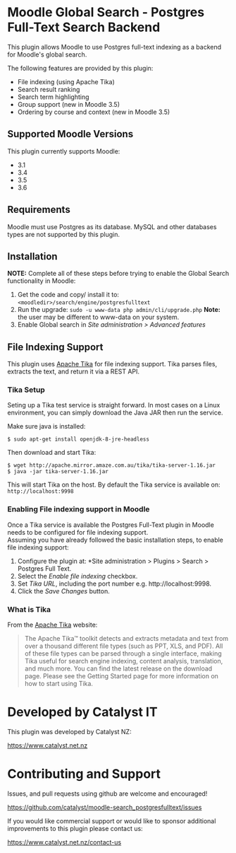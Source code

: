 # Moodle Global Search - Postgres Full-Text Search Backend

This plugin allows Moodle to use Postgres full-text indexing as a backend for Moodle's global search.

The following features are provided by this plugin:

* File indexing (using Apache Tika)
* Search result ranking
* Search term highlighting
* Group support (new in Moodle 3.5)
* Ordering by course and context (new in Moodle 3.5)

## Supported Moodle Versions
This plugin currently supports Moodle:

* 3.1
* 3.4
* 3.5
* 3.6

## Requirements

Moodle must use Postgres as its database. MySQL and other databases types are not supported by this plugin.


## Installation
**NOTE:** Complete all of these steps before trying to enable the Global Search functionality in Moodle:

1. Get the code and copy/ install it to: `<moodledir>/search/engine/postgresfulltext`
2. Run the upgrade: `sudo -u www-data php admin/cli/upgrade.php` **Note:** the user may be different to www-data on your system.
3. Enable Global search in *Site administration > Advanced features*



## File Indexing Support
This plugin uses [Apache Tika](https://tika.apache.org/) for file indexing support. Tika parses files, extracts the text, and return it via a REST API.

### Tika Setup
Seting up a Tika test service is straight forward. In most cases on a Linux environment, you can simply download the Java JAR then run the service.

Make sure java is installed:

<pre><code>$ sudo apt-get install openjdk-8-jre-headless
</code></pre>

Then download and start Tika:
<pre><code>$ wget http://apache.mirror.amaze.com.au/tika/tika-server-1.16.jar
$ java -jar tika-server-1.16.jar
</code></pre>

This will start Tika on the host. By default the Tika service is available on: `http://localhost:9998`

### Enabling File indexing support in Moodle
Once a Tika service is available the Postgres Full-Text plugin in Moodle needs to be configured for file indexing support.<br/>
Assuming you have already followed the basic installation steps, to enable file indexing support:

1. Configure the plugin at: *Site administration > Plugins > Search > Postgres Full Text.
2. Select the *Enable file indexing* checkbox.
3. Set *Tika URL*, including the port number e.g. http://localhost:9998.
4. Click the *Save Changes* button.

### What is Tika
From the [Apache Tika](https://tika.apache.org/) website:
<blockquote>
The Apache Tika™ toolkit detects and extracts metadata and text from over a thousand different file types (such as PPT, XLS, and PDF). All of these file types can be parsed through a single interface, making Tika useful for search engine indexing, content analysis, translation, and much more. You can find the latest release on the download page. Please see the Getting Started page for more information on how to start using Tika.
</blockquote>



# Developed by Catalyst IT


This plugin was developed by Catalyst NZ:

https://www.catalyst.net.nz



# Contributing and Support

Issues, and pull requests using github are welcome and encouraged!

https://github.com/catalyst/moodle-search_postgresfulltext/issues

If you would like commercial support or would like to sponsor additional improvements
to this plugin please contact us:

https://www.catalyst.net.nz/contact-us
